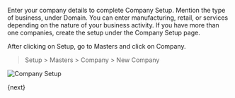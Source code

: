 Enter your company details to complete Company Setup. Mention the type of
business, under Domain. You can enter manufacturing, retail, or services
depending on the nature of your business activity. If you have more than one
companies, create the setup under the Company Setup page.

After clicking on Setup, go to Masters and click on Company.

> Setup > Masters > Company > New Company

![Company Setup](/assets/manual_erpnext_com/old_images/erpnext/company.png)

{next}
